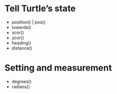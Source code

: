 # Tell Turtle’s state

- position() | pos()
- towards()
- xcor()
- ycor()
- heading()
- distance()

# Setting and measurement

- degrees()
- radians()

